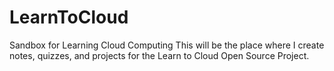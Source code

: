 # LearnToCloud
Sandbox for Learning Cloud Computing
This will be the place where I create notes, quizzes, and projects for the Learn to Cloud Open Source Project. 

